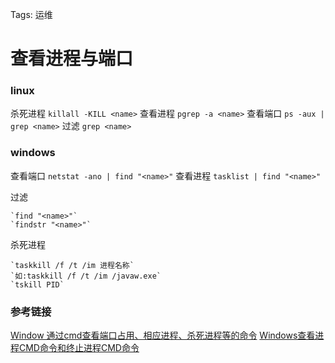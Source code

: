 Tags: 运维


# 查看进程与端口

### linux

杀死进程       `killall -KILL <name>`
查看进程 `pgrep -a <name>`
查看端口 `ps -aux | grep <name>`
过滤     `grep <name>`

### windows

查看端口 `netstat -ano | find "<name>"`
查看进程 `tasklist | find "<name>"`

过滤

	`find "<name>"`
	`findstr "<name>"`

杀死进程  

	`taskkill /f /t /im 进程名称` 
	`如:taskkill /f /t /im /javaw.exe`	
	`tskill PID`

### 参考链接

[Window 通过cmd查看端口占用、相应进程、杀死进程等的命令](http://blog.csdn.net/jiangwei0910410003/article/details/18967441)
[Windows查看进程CMD命令和终止进程CMD命令](http://blog.csdn.net/hmsiwtv/article/details/7886837)